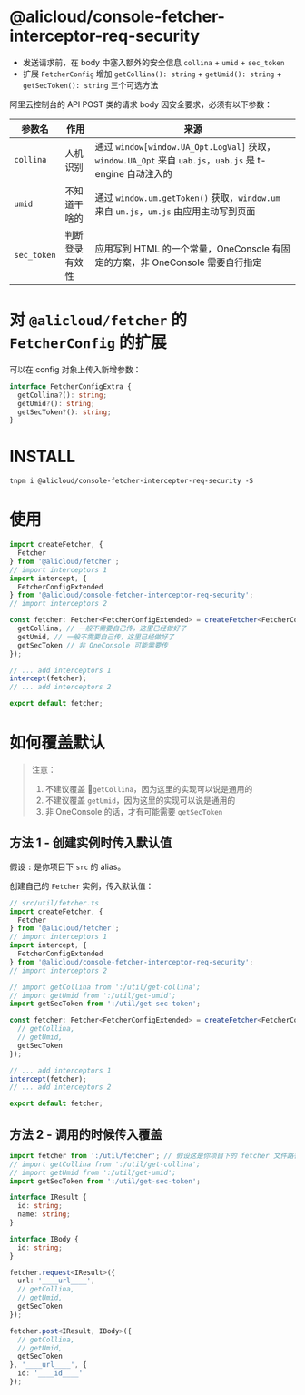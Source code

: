 @alicloud/console-fetcher-interceptor-req-security
===

* 发送请求前，在 body 中塞入额外的安全信息 `collina` + `umid` + `sec_token`
* 扩展 `FetcherConfig` 增加 `getCollina(): string` + `getUmid(): string` + `getSecToken(): string` 三个可选方法

阿里云控制台的 API POST 类的请求 body 因安全要求，必须有以下参数：

参数名 | 作用 | 来源
--- | --- | ---
`collina` | 人机识别 | 通过 `window[window.UA_Opt.LogVal]` 获取，`window.UA_Opt` 来自 `uab.js`，`uab.js` 是 t-engine 自动注入的
`umid` | 不知道干啥的 | 通过 `window.um.getToken()` 获取，`window.um` 来自 `um.js`，`um.js` 由应用主动写到页面
`sec_token` | 判断登录有效性 | 应用写到 HTML 的一个常量，OneConsole 有固定的方案，非 OneConsole 需要自行指定

# 对 `@alicloud/fetcher` 的 `FetcherConfig` 的扩展

可以在 config 对象上传入新增参数：

```typescript
interface FetcherConfigExtra {
  getCollina?(): string;
  getUmid?(): string;
  getSecToken?(): string;
}
```

# INSTALL

```
tnpm i @alicloud/console-fetcher-interceptor-req-security -S
```

# 使用

```typescript
import createFetcher, {
  Fetcher
} from '@alicloud/fetcher';
// import interceptors 1
import intercept, {
  FetcherConfigExtended
} from '@alicloud/console-fetcher-interceptor-req-security';
// import interceptors 2

const fetcher: Fetcher<FetcherConfigExtended> = createFetcher<FetcherConfigExtended>({
  getCollina, // 一般不需要自己传，这里已经做好了
  getUmid, // 一般不需要自己传，这里已经做好了
  getSecToken // 非 OneConsole 可能需要传
});

// ... add interceptors 1  
intercept(fetcher);
// ... add interceptors 2

export default fetcher;
```

# 如何覆盖默认

> 注意：
> 1. 不建议覆盖 ￿`getCollina`，因为这里的实现可以说是通用的
> 2. 不建议覆盖 `getUmid`，因为这里的实现可以说是通用的
> 3. 非 OneConsole 的话，才有可能需要 `getSecToken`

## 方法 1 - 创建实例时传入默认值

假设 `:` 是你项目下 `src` 的 alias。

创建自己的 `Fetcher` 实例，传入默认值：

```typescript
// src/util/fetcher.ts
import createFetcher, {
  Fetcher
} from '@alicloud/fetcher';
// import interceptors 1
import intercept, {
  FetcherConfigExtended
} from '@alicloud/console-fetcher-interceptor-req-security';
// import interceptors 2

// import getCollina from ':/util/get-collina';
// import getUmid from ':/util/get-umid';
import getSecToken from ':/util/get-sec-token';

const fetcher: Fetcher<FetcherConfigExtended> = createFetcher<FetcherConfigExtended>({
  // getCollina,
  // getUmid,
  getSecToken
});

// ... add interceptors 1  
intercept(fetcher);
// ... add interceptors 2

export default fetcher;
```

## 方法 2 - 调用的时候传入覆盖

```typescript
import fetcher from ':/util/fetcher'; // 假设这是你项目下的 fetcher 文件路径
// import getCollina from ':/util/get-collina';
// import getUmid from ':/util/get-umid';
import getSecToken from ':/util/get-sec-token';

interface IResult {
  id: string;
  name: string;
}

interface IBody {
  id: string;
}

fetcher.request<IResult>({
  url: '____url____',
  // getCollina,
  // getUmid,
  getSecToken
});

fetcher.post<IResult, IBody>({
  // getCollina,
  // getUmid,
  getSecToken
}, '____url____', {
  id: '____id____'
});
```
